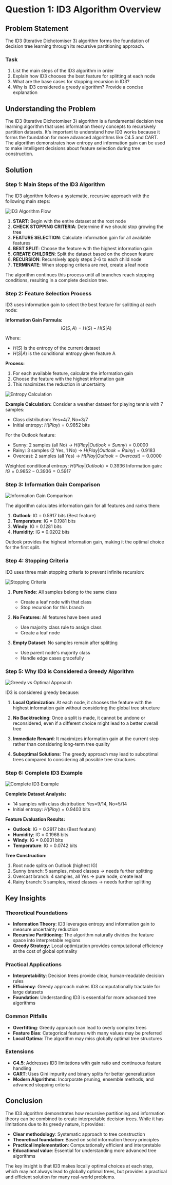 # Question 1: ID3 Algorithm Overview

## Problem Statement
The ID3 (Iterative Dichotomiser 3) algorithm forms the foundation of decision tree learning through its recursive partitioning approach.

### Task
1. List the main steps of the ID3 algorithm in order
2. Explain how ID3 chooses the best feature for splitting at each node
3. What are the base cases for stopping recursion in ID3?
4. Why is ID3 considered a greedy algorithm? Provide a concise explanation

## Understanding the Problem
The ID3 (Iterative Dichotomiser 3) algorithm is a fundamental decision tree learning algorithm that uses information theory concepts to recursively partition datasets. It's important to understand how ID3 works because it forms the foundation for more advanced algorithms like C4.5 and CART. The algorithm demonstrates how entropy and information gain can be used to make intelligent decisions about feature selection during tree construction.

## Solution

### Step 1: Main Steps of the ID3 Algorithm

The ID3 algorithm follows a systematic, recursive approach with the following main steps:

![ID3 Algorithm Flow](../Images/L6_3_Quiz_1/ID3_algorithm_flow.png)

1. **START**: Begin with the entire dataset at the root node
2. **CHECK STOPPING CRITERIA**: Determine if we should stop growing the tree
3. **FEATURE SELECTION**: Calculate information gain for all available features
4. **BEST SPLIT**: Choose the feature with the highest information gain
5. **CREATE CHILDREN**: Split the dataset based on the chosen feature
6. **RECURSION**: Recursively apply steps 2-6 to each child node
7. **TERMINATE**: When stopping criteria are met, create a leaf node

The algorithm continues this process until all branches reach stopping conditions, resulting in a complete decision tree.

### Step 2: Feature Selection Process

ID3 uses information gain to select the best feature for splitting at each node:

**Information Gain Formula:**
$$IG(S, A) = H(S) - H(S|A)$$

Where:
- $H(S)$ is the entropy of the current dataset
- $H(S|A)$ is the conditional entropy given feature A

**Process:**
1. For each available feature, calculate the information gain
2. Choose the feature with the highest information gain
3. This maximizes the reduction in uncertainty

![Entropy Calculation](../Images/L6_3_Quiz_1/entropy_calculation.png)

**Example Calculation:**
Consider a weather dataset for playing tennis with 7 samples:
- Class distribution: Yes=4/7, No=3/7
- Initial entropy: $H(Play) = 0.9852$ bits

For the Outlook feature:
- Sunny: 2 samples (all No) → $H(Play|Outlook=Sunny) = 0.0000$
- Rainy: 3 samples (2 Yes, 1 No) → $H(Play|Outlook=Rainy) = 0.9183$
- Overcast: 2 samples (all Yes) → $H(Play|Outlook=Overcast) = 0.0000$

Weighted conditional entropy: $H(Play|Outlook) = 0.3936$
Information gain: $IG = 0.9852 - 0.3936 = 0.5917$

### Step 3: Information Gain Comparison

![Information Gain Comparison](../Images/L6_3_Quiz_1/information_gain_comparison.png)

The algorithm calculates information gain for all features and ranks them:

1. **Outlook**: IG = 0.5917 bits (Best feature)
2. **Temperature**: IG = 0.1981 bits
3. **Windy**: IG = 0.1281 bits
4. **Humidity**: IG = 0.0202 bits

Outlook provides the highest information gain, making it the optimal choice for the first split.

### Step 4: Stopping Criteria

ID3 uses three main stopping criteria to prevent infinite recursion:

![Stopping Criteria](../Images/L6_3_Quiz_1/stopping_criteria.png)

1. **Pure Node**: All samples belong to the same class
   - Create a leaf node with that class
   - Stop recursion for this branch

2. **No Features**: All features have been used
   - Use majority class rule to assign class
   - Create a leaf node

3. **Empty Dataset**: No samples remain after splitting
   - Use parent node's majority class
   - Handle edge cases gracefully

### Step 5: Why ID3 is Considered a Greedy Algorithm

![Greedy vs Optimal Approach](../Images/L6_3_Quiz_1/greedy_vs_optimal.png)

ID3 is considered greedy because:

1. **Local Optimization**: At each node, it chooses the feature with the highest information gain without considering the global tree structure

2. **No Backtracking**: Once a split is made, it cannot be undone or reconsidered, even if a different choice might lead to a better overall tree

3. **Immediate Reward**: It maximizes information gain at the current step rather than considering long-term tree quality

4. **Suboptimal Solutions**: The greedy approach may lead to suboptimal trees compared to considering all possible tree structures

### Step 6: Complete ID3 Example

![Complete ID3 Example](../Images/L6_3_Quiz_1/complete_ID3_example.png)

**Complete Dataset Analysis:**
- 14 samples with class distribution: Yes=9/14, No=5/14
- Initial entropy: $H(Play) = 0.9403$ bits

**Feature Evaluation Results:**
- **Outlook**: IG = 0.2917 bits (Best feature)
- **Humidity**: IG = 0.1968 bits
- **Windy**: IG = 0.0931 bits
- **Temperature**: IG = 0.0742 bits

**Tree Construction:**
1. Root node splits on Outlook (highest IG)
2. Sunny branch: 5 samples, mixed classes → needs further splitting
3. Overcast branch: 4 samples, all Yes → pure node, create leaf
4. Rainy branch: 5 samples, mixed classes → needs further splitting

## Key Insights

### Theoretical Foundations
- **Information Theory**: ID3 leverages entropy and information gain to measure uncertainty reduction
- **Recursive Partitioning**: The algorithm naturally divides the feature space into interpretable regions
- **Greedy Strategy**: Local optimization provides computational efficiency at the cost of global optimality

### Practical Applications
- **Interpretability**: Decision trees provide clear, human-readable decision rules
- **Efficiency**: Greedy approach makes ID3 computationally tractable for large datasets
- **Foundation**: Understanding ID3 is essential for more advanced tree algorithms

### Common Pitfalls
- **Overfitting**: Greedy approach can lead to overly complex trees
- **Feature Bias**: Categorical features with many values may be preferred
- **Local Optima**: The algorithm may miss globally optimal tree structures

### Extensions
- **C4.5**: Addresses ID3 limitations with gain ratio and continuous feature handling
- **CART**: Uses Gini impurity and binary splits for better generalization
- **Modern Algorithms**: Incorporate pruning, ensemble methods, and advanced stopping criteria

## Conclusion

The ID3 algorithm demonstrates how recursive partitioning and information theory can be combined to create interpretable decision trees. While it has limitations due to its greedy nature, it provides:

- **Clear methodology**: Systematic approach to tree construction
- **Theoretical foundation**: Based on solid information theory principles
- **Practical implementation**: Computationally efficient and interpretable
- **Educational value**: Essential for understanding more advanced tree algorithms

The key insight is that ID3 makes locally optimal choices at each step, which may not always lead to globally optimal trees, but provides a practical and efficient solution for many real-world problems.
